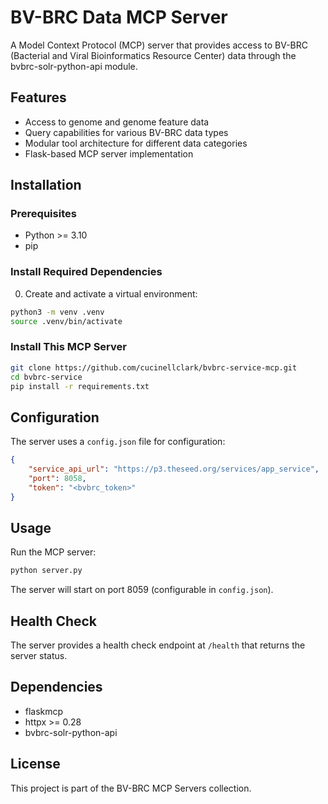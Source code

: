 # BV-BRC Data MCP Server

A Model Context Protocol (MCP) server that provides access to BV-BRC (Bacterial and Viral Bioinformatics Resource Center) data through the bvbrc-solr-python-api module.

## Features

- Access to genome and genome feature data
- Query capabilities for various BV-BRC data types
- Modular tool architecture for different data categories
- Flask-based MCP server implementation

## Installation

### Prerequisites

- Python >= 3.10
- pip

### Install Required Dependencies

0. Create and activate a virtual environment:
```bash
python3 -m venv .venv
source .venv/bin/activate
```

### Install This MCP Server

```bash
git clone https://github.com/cucinellclark/bvbrc-service-mcp.git
cd bvbrc-service
pip install -r requirements.txt
```

## Configuration

The server uses a `config.json` file for configuration:

```json
{
    "service_api_url": "https://p3.theseed.org/services/app_service",
    "port": 8058,
    "token": "<bvbrc_token>"
}
```

## Usage

Run the MCP server:

```bash
python server.py
```

The server will start on port 8059 (configurable in `config.json`).

## Health Check

The server provides a health check endpoint at `/health` that returns the server status.

## Dependencies

- flaskmcp
- httpx >= 0.28
- bvbrc-solr-python-api

## License

This project is part of the BV-BRC MCP Servers collection.
